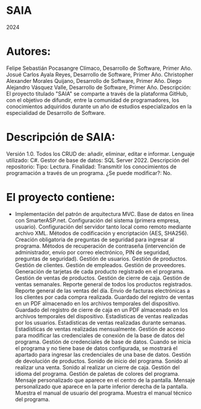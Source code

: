 # SAIA
2024

# Autores:

Felipe Sebastián Pocasangre Clímaco, Desarrollo de Software, Primer Año.
Josué Carlos Ayala Reyes, Desarrollo de Software, Primer Año.
Christopher Alexander Morales Quijano, Desarrollo de Software, Primer Año.
Diego Alejandro Vásquez Valle, Desarrollo de Software, Primer Año.
Descripción:
El proyecto titulado "SAIA" se comparte a través de la plataforma GitHub, con el objetivo de difundir, entre la comunidad de programadores, los conocimientos adquiridos durante un año de estudios especializados en la especialidad de Desarrollo de Software.

# Descripción de SAIA:

Versión 1.0.
Todos los CRUD de: añadir, eliminar, editar e informar.
Lenguaje utilizado: C#.
Gestor de base de datos: SQL Server 2022.
Descripción del repositorio:
Tipo: Lectura.
Finalidad: Transmitir los conocimientos de programación a través de un programa.
¿Se puede modificar?: No.

# El proyecto contiene:

* Implementación del patrón de arquitectura MVC.
Base de datos en línea con SmarterASP.net.
Configuración del sistema (primera empresa, usuario).
Configuración del servidor tanto local como remoto mediante archivo XML.
Métodos de codificación y encriptación (AES, SHA256).
Creación obligatoria de preguntas de seguridad para ingresar al programa.
Métodos de recuperación de contraseña (intervención de administrador, envío por correo electrónico, PIN de seguridad, preguntas de seguridad).
Gestión de usuarios.
Gestión de productos.
Gestión de clientes.
Gestión de empleados.
Gestión de proveedores.
Generación de tarjetas de cada producto registrado en el programa.
Gestión de ventas de productos.
Gestión de cierre de caja.
Gestión de ventas semanales.
Reporte general de todos los productos registrados.
Reporte general de las ventas del día.
Envío de facturas electrónicas a los clientes por cada compra realizada.
Guardado del registro de ventas en un PDF almacenado en los archivos temporales del dispositivo.
Guardado del registro de cierre de caja en un PDF almacenado en los archivos temporales del dispositivo.
Estadísticas de ventas realizadas por los usuarios.
Estadísticas de ventas realizadas durante semanas.
Estadísticas de ventas realizadas mensualmente.
Gestión de acceso para modificar las credenciales de conexión de la base de datos del programa.
Gestión de credenciales de base de datos.
Cuando se inicia el programa y no tiene base de datos configurada, se mostrará el apartado para ingresar las credenciales de una base de datos.
Gestión de devolución de productos.
Sonido de inicio del programa.
Sonido al realizar una venta.
Sonido al realizar un cierre de caja.
Gestión del idioma del programa.
Gestión de paletas de colores del programa.
Mensaje personalizado que aparece en el centro de la pantalla.
Mensaje personalizado que aparece en la parte inferior derecha de la pantalla.
Muestra el manual de usuario del programa.
Muestra el manual técnico del programa.
